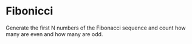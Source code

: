 # Fibonicci
Generate the first N numbers of the Fibonacci sequence and count how many are even and how many are odd.
